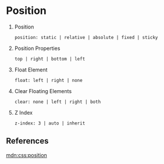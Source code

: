 # Position

1. Position

    `position: static | relative | absolute | fixed | sticky`

2. Position Properties

    `top | right | bottom | left`

3. Float Element

    `float: left | right | none`

4. Clear Floating Elements

    `clear: none | left | right | both`

5. Z Index

    `z-index: 3 | auto | inherit`

## References

[mdn:css:position](https://developer.mozilla.org/en-US/docs/Web/CSS/position)
